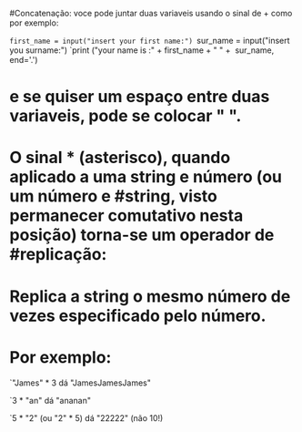 #Concatenação: voce pode juntar duas variaveis usando o sinal de + como por exemplo:

`first_name = input("insert your first name:")
`sur_name = input("insert you surname:")
`print ("your name is :" + first_name + " " +  sur_name, end='.')

# e se quiser um espaço entre duas variaveis, pode se colocar " ".

  
# O sinal * (asterisco), quando aplicado a uma string e número (ou um número e #string, visto permanecer comutativo nesta posição) torna-se um operador de #replicação:

# Replica a string o mesmo número de vezes especificado pelo número.

  

# Por exemplo:

`"James" * 3 dá "JamesJamesJames"

`3 * "an" dá "ananan"

`5 * "2" (ou "2" * 5) dá "22222" (não 10!)